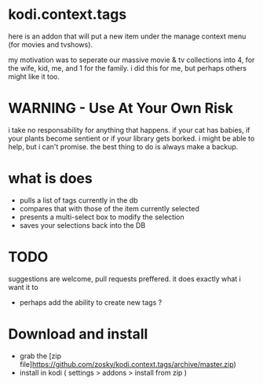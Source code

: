 # kodi.context.tags

here is an addon that will put a new item under the manage context menu (for movies and tvshows). 

my motivation was to seperate our massive movie & tv collections into 4, for the wife, kid, me, and 1 for the family. i did this for me, but perhaps others might like it too. 

# WARNING - Use At Your Own Risk
i take no responsability for anything that happens. if your cat has babies, if your plants become sentient or if your library gets borked. i might be able to help, but i can't promise. the best thing to do is always make a backup. 

# what is does
- pulls a list of tags currently in the db
- compares that with those of the item currently selected
- presents a multi-select box to modify the selection
- saves your selections back into the DB

# TODO
suggestions are welcome, pull requests preffered. it does exactly what i want it to
- perhaps add the ability to create new tags ?

# Download and install
- grab the [zip file]https://github.com/zosky/kodi.context.tags/archive/master.zip)
- install in kodi ( settings > addons > install from zip )
